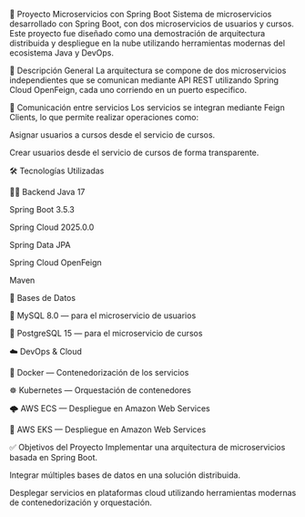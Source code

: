 🚀 Proyecto Microservicios con Spring Boot
Sistema de microservicios desarrollado con Spring Boot, con dos microservicios de usuarios y cursos. Este proyecto fue diseñado como una demostración de arquitectura distribuida y despliegue en la nube utilizando herramientas modernas del ecosistema Java y DevOps.

📌 Descripción General
La arquitectura se compone de dos microservicios independientes que se comunican mediante API REST utilizando Spring Cloud OpenFeign, cada uno corriendo en un puerto especifico.


🔄 Comunicación entre servicios
Los servicios se integran mediante Feign Clients, lo que permite realizar operaciones como:

Asignar usuarios a cursos desde el servicio de cursos.

Crear usuarios desde el servicio de cursos de forma transparente.


🛠️ Tecnologías Utilizadas

👨‍💻 Backend
Java 17

Spring Boot 3.5.3

Spring Cloud 2025.0.0

Spring Data JPA

Spring Cloud OpenFeign

Maven

💾 Bases de Datos

🐬 MySQL 8.0 — para el microservicio de usuarios
  
🐘 PostgreSQL 15 — para el microservicio de cursos


☁️ DevOps & Cloud

🐳 Docker — Contenedorización de los servicios

☸️ Kubernetes — Orquestación de contenedores

🌩️ AWS ECS — Despliegue en Amazon Web Services

🔶 AWS EKS — Despliegue en Amazon Web Services


✅ Objetivos del Proyecto
Implementar una arquitectura de microservicios basada en Spring Boot.

Integrar múltiples bases de datos en una solución distribuida.

Desplegar servicios en plataformas cloud utilizando herramientas modernas de contenedorización y orquestación.
